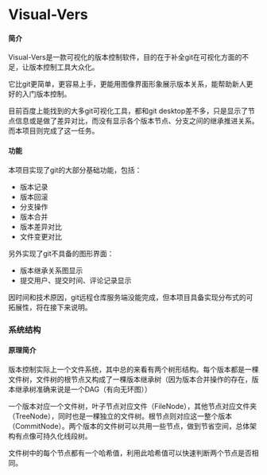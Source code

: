 # Visual-Vers




#### 简介

Visual-Vers是一款可视化的版本控制软件，目的在于补全git在可视化方面的不足，让版本控制工具大众化。

它比git更简单，更容易上手，更能用图像界面形象展示版本关系，能帮助新人更好的入门版本控制。

目前百度上能找到的大多git可视化工具，都和git desktop差不多，只是显示了节点信息或是做了差异对比，而没有显示各个版本节点、分支之间的继承推进关系。而本项目则完成了这一任务。



#### 功能

本项目实现了git的大部分基础功能，包括：

- 版本记录
- 版本回滚
- 分支操作
- 版本合并
- 版本差异对比
- 文件变更对比

另外实现了git不具备的图形界面：

- 版本继承关系图显示
- 提交用户、提交时间、评论记录显示

因时间和技术原因，git远程仓库服务端没能完成，但本项目具备实现分布式的可拓展性，将在接下来说明。



### 系统结构

#### 原理简介

版本控制实际上一个文件系统，其中总的来看有两个树形结构。每个版本都是一棵文件树，文件树的根节点又构成了一棵版本继承树（因为版本合并操作的存在，版本继承树准确来说是一个DAG（有向无环图））

一个版本对应一个文件树，叶子节点对应文件（FileNode），其他节点对应文件夹（TreeNode），同时也是一棵独立的文件树。根节点则对应这一整个版本（CommitNode）。两个版本的文件树可以共用一些节点，做到节省空间，总体架构有点像可持久化线段树。

文件树中的每个节点都有一个哈希值，利用此哈希值可以快速判断两个节点是否相同。











